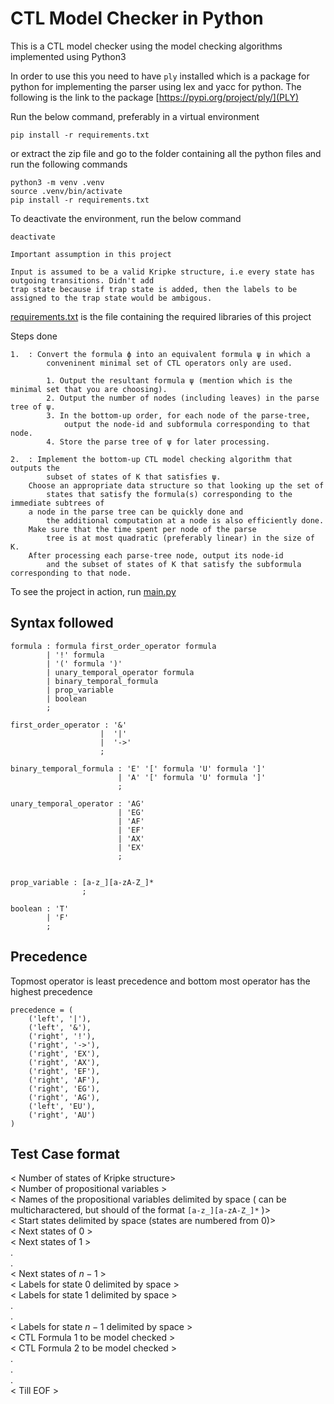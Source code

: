 # CTL Model Checker in Python

This is a CTL model checker using the model checking algorithms
implemented using Python3

In order to use this you need to have `ply` installed which is a package for
python for implementing the parser using lex and yacc for python. The following is the link to
the package [https://pypi.org/project/ply/](PLY)

Run the below command, preferably in a virtual environment

```
pip install -r requirements.txt
```

or extract the zip file and go to the folder containing all the python files and run the following
commands

```
python3 -m venv .venv
source .venv/bin/activate
pip install -r requirements.txt
```

To deactivate the environment, run the below command

```
deactivate
```

```
Important assumption in this project

Input is assumed to be a valid Kripke structure, i.e every state has outgoing transitions. Didn't add
trap state because if trap state is added, then the labels to be assigned to the trap state would be ambigous.
```

[requirements.txt](./requirements.txt) is the file containing the required libraries of
this project

Steps done

```
1.  : Convert the formula ϕ into an equivalent formula ψ in which a
        conveninent minimal set of CTL operators only are used.

        1. Output the resultant formula ψ (mention which is the minimal set that you are choosing).
        2. Output the number of nodes (including leaves) in the parse tree of ψ.
        3. In the bottom-up order, for each node of the parse-tree,
            output the node-id and subformula corresponding to that node.
        4. Store the parse tree of ψ for later processing.

2.  : Implement the bottom-up CTL model checking algorithm that outputs the
        subset of states of K that satisfies ψ.
    Choose an appropriate data structure so that looking up the set of
        states that satisfy the formula(s) corresponding to the immediate subtrees of
    a node in the parse tree can be quickly done and
        the additional computation at a node is also efficiently done.
    Make sure that the time spent per node of the parse
        tree is at most quadratic (preferably linear) in the size of K.
    After processing each parse-tree node, output its node-id
        and the subset of states of K that satisfy the subformula corresponding to that node.
```

To see the project in action, run [main.py](./main.py)

## Syntax followed

```
formula : formula first_order_operator formula
        | '!' formula
        | '(' formula ')'
        | unary_temporal_operator formula
        | binary_temporal_formula
        | prop_variable
        | boolean
        ;

first_order_operator : '&'
                    |  '|'
                    |  '->'
                    ;

binary_temporal_formula : 'E' '[' formula 'U' formula ']'
                        | 'A' '[' formula 'U' formula ']'
                        ;

unary_temporal_operator : 'AG'
                        | 'EG'
                        | 'AF'
                        | 'EF'
                        | 'AX'
                        | 'EX'
                        ;


prop_variable : [a-z_][a-zA-Z_]*
                ;

boolean : 'T'
        | 'F'
        ;

```

## Precedence

Topmost operator is least precedence and
bottom most operator has the highest precedence

```
precedence = (
    ('left', '|'),
    ('left', '&'),
    ('right', '!'),
    ('right', '->'),
    ('right', 'EX'),
    ('right', 'AX'),
    ('right', 'EF'),
    ('right', 'AF'),
    ('right', 'EG'),
    ('right', 'AG'),
    ('left', 'EU'),
    ('right', 'AU')
)
```

## Test Case format

< Number of states of Kripke structure>\
< Number of propositional variables >\
< Names of the propositional variables
delimited by space
(
can be multicharactered, but should of the format `[a-z_][a-zA-Z_]*`
)>\
< Start states delimited by space (states are numbered from 0)>\
< Next states of 0 >\
< Next states of 1 >\
.\
.\
< Next states of $n - 1$ >\
< Labels for state 0 delimited by space >\
< Labels for state 1 delimited by space >\
.\
.\
< Labels for state $n - 1$ delimited by space >\
< CTL Formula 1 to be model checked >\
< CTL Formula 2 to be model checked >\
.\
.\
.\
< Till EOF >
